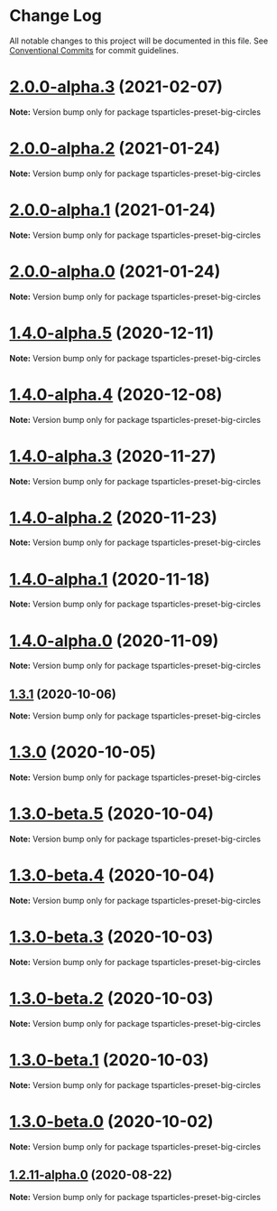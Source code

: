 # Change Log

All notable changes to this project will be documented in this file.
See [Conventional Commits](https://conventionalcommits.org) for commit guidelines.

# [2.0.0-alpha.3](https://github.com/matteobruni/tsparticles/compare/tsparticles-preset-big-circles@2.0.0-alpha.2...tsparticles-preset-big-circles@2.0.0-alpha.3) (2021-02-07)

**Note:** Version bump only for package tsparticles-preset-big-circles





# [2.0.0-alpha.2](https://github.com/matteobruni/tsparticles/compare/tsparticles-preset-big-circles@2.0.0-alpha.1...tsparticles-preset-big-circles@2.0.0-alpha.2) (2021-01-24)

**Note:** Version bump only for package tsparticles-preset-big-circles





# [2.0.0-alpha.1](https://github.com/matteobruni/tsparticles/compare/tsparticles-preset-big-circles@1.4.0-alpha.5...tsparticles-preset-big-circles@2.0.0-alpha.1) (2021-01-24)

**Note:** Version bump only for package tsparticles-preset-big-circles





# [2.0.0-alpha.0](https://github.com/matteobruni/tsparticles/compare/tsparticles-preset-big-circles@1.4.0-alpha.5...tsparticles-preset-big-circles@2.0.0-alpha.0) (2021-01-24)

**Note:** Version bump only for package tsparticles-preset-big-circles





# [1.4.0-alpha.5](https://github.com/matteobruni/tsparticles/compare/tsparticles-preset-big-circles@1.4.0-alpha.4...tsparticles-preset-big-circles@1.4.0-alpha.5) (2020-12-11)

**Note:** Version bump only for package tsparticles-preset-big-circles





# [1.4.0-alpha.4](https://github.com/matteobruni/tsparticles/compare/tsparticles-preset-big-circles@1.4.0-alpha.3...tsparticles-preset-big-circles@1.4.0-alpha.4) (2020-12-08)

**Note:** Version bump only for package tsparticles-preset-big-circles





# [1.4.0-alpha.3](https://github.com/matteobruni/tsparticles/compare/tsparticles-preset-big-circles@1.4.0-alpha.2...tsparticles-preset-big-circles@1.4.0-alpha.3) (2020-11-27)

**Note:** Version bump only for package tsparticles-preset-big-circles





# [1.4.0-alpha.2](https://github.com/matteobruni/tsparticles/compare/tsparticles-preset-big-circles@1.4.0-alpha.1...tsparticles-preset-big-circles@1.4.0-alpha.2) (2020-11-23)

**Note:** Version bump only for package tsparticles-preset-big-circles





# [1.4.0-alpha.1](https://github.com/matteobruni/tsparticles/compare/tsparticles-preset-big-circles@1.4.0-alpha.0...tsparticles-preset-big-circles@1.4.0-alpha.1) (2020-11-18)

**Note:** Version bump only for package tsparticles-preset-big-circles





# [1.4.0-alpha.0](https://github.com/matteobruni/tsparticles/compare/tsparticles-preset-big-circles@1.3.11...tsparticles-preset-big-circles@1.4.0-alpha.0) (2020-11-09)

**Note:** Version bump only for package tsparticles-preset-big-circles





## [1.3.1](https://github.com/matteobruni/tsparticles/compare/tsparticles-preset-big-circles@1.3.0...tsparticles-preset-big-circles@1.3.1) (2020-10-06)

**Note:** Version bump only for package tsparticles-preset-big-circles





# [1.3.0](https://github.com/matteobruni/tsparticles/compare/tsparticles-preset-big-circles@1.3.0-beta.5...tsparticles-preset-big-circles@1.3.0) (2020-10-05)

**Note:** Version bump only for package tsparticles-preset-big-circles





# [1.3.0-beta.5](https://github.com/matteobruni/tsparticles/compare/tsparticles-preset-big-circles@1.3.0-beta.4...tsparticles-preset-big-circles@1.3.0-beta.5) (2020-10-04)

**Note:** Version bump only for package tsparticles-preset-big-circles





# [1.3.0-beta.4](https://github.com/matteobruni/tsparticles/compare/tsparticles-preset-big-circles@1.3.0-beta.3...tsparticles-preset-big-circles@1.3.0-beta.4) (2020-10-04)

**Note:** Version bump only for package tsparticles-preset-big-circles





# [1.3.0-beta.3](https://github.com/matteobruni/tsparticles/compare/tsparticles-preset-big-circles@1.3.0-beta.2...tsparticles-preset-big-circles@1.3.0-beta.3) (2020-10-03)

**Note:** Version bump only for package tsparticles-preset-big-circles





# [1.3.0-beta.2](https://github.com/matteobruni/tsparticles/compare/tsparticles-preset-big-circles@1.3.0-beta.1...tsparticles-preset-big-circles@1.3.0-beta.2) (2020-10-03)

**Note:** Version bump only for package tsparticles-preset-big-circles





# [1.3.0-beta.1](https://github.com/matteobruni/tsparticles/compare/tsparticles-preset-big-circles@1.3.0-beta.0...tsparticles-preset-big-circles@1.3.0-beta.1) (2020-10-03)

**Note:** Version bump only for package tsparticles-preset-big-circles





# [1.3.0-beta.0](https://github.com/matteobruni/tsparticles/compare/tsparticles-preset-big-circles@1.2.13...tsparticles-preset-big-circles@1.3.0-beta.0) (2020-10-02)

**Note:** Version bump only for package tsparticles-preset-big-circles





## [1.2.11-alpha.0](https://github.com/matteobruni/tsparticles/compare/tsparticles-preset-big-circles@1.2.10...tsparticles-preset-big-circles@1.2.11-alpha.0) (2020-08-22)

**Note:** Version bump only for package tsparticles-preset-big-circles
